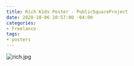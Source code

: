 ```yaml
---
title: Rich Kids Poster - PublicSquareProject
date: 2020-10-06 20:57:00 -04:00
categories:
- Freelance
tags:
- posters
---
```


![rich.jpg](/uploads/rich.jpg)